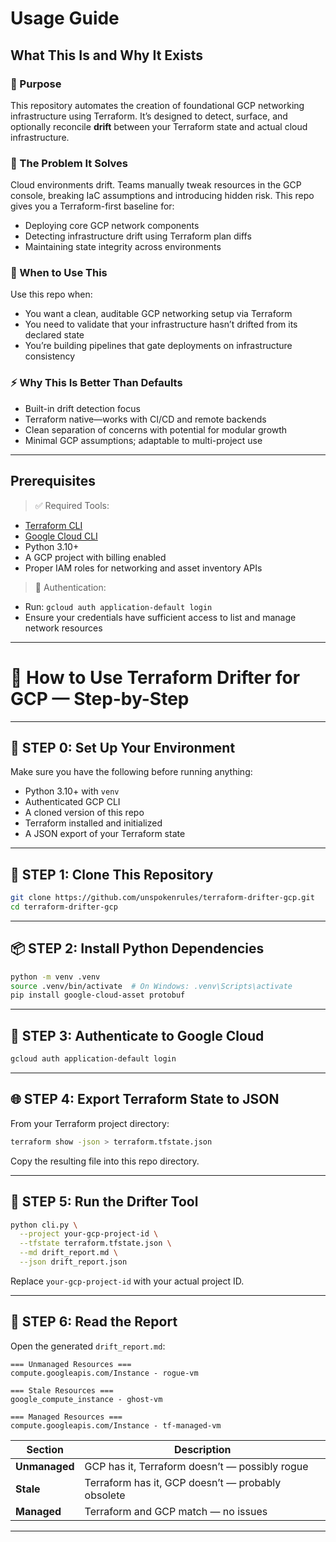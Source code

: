 # Usage Guide

## What This Is and Why It Exists

### 🧠 Purpose
This repository automates the creation of foundational GCP networking infrastructure using Terraform. It’s designed to detect, surface, and optionally reconcile **drift** between your Terraform state and actual cloud infrastructure.

### 🚨 The Problem It Solves
Cloud environments drift. Teams manually tweak resources in the GCP console, breaking IaC assumptions and introducing hidden risk. This repo gives you a Terraform-first baseline for:
- Deploying core GCP network components
- Detecting infrastructure drift using Terraform plan diffs
- Maintaining state integrity across environments

### 🧰 When to Use This
Use this repo when:
- You want a clean, auditable GCP networking setup via Terraform
- You need to validate that your infrastructure hasn’t drifted from its declared state
- You’re building pipelines that gate deployments on infrastructure consistency

### ⚡️ Why This Is Better Than Defaults
- Built-in drift detection focus
- Terraform native—works with CI/CD and remote backends
- Clean separation of concerns with potential for modular growth
- Minimal GCP assumptions; adaptable to multi-project use

---

## Prerequisites

> ✅ Required Tools:
- [Terraform CLI](https://developer.hashicorp.com/terraform/downloads)
- [Google Cloud CLI](https://cloud.google.com/sdk/docs/install)
- Python 3.10+
- A GCP project with billing enabled
- Proper IAM roles for networking and asset inventory APIs

> 🔐 Authentication:
- Run: `gcloud auth application-default login`
- Ensure your credentials have sufficient access to list and manage network resources

---

# 📘 How to Use Terraform Drifter for GCP — Step-by-Step

---

## 🧱 STEP 0: Set Up Your Environment

Make sure you have the following before running anything:
- Python 3.10+ with `venv`
- Authenticated GCP CLI
- A cloned version of this repo
- Terraform installed and initialized
- A JSON export of your Terraform state

---

## 🔧 STEP 1: Clone This Repository

```bash
git clone https://github.com/unspokenrules/terraform-drifter-gcp.git
cd terraform-drifter-gcp
```

---

## 📦 STEP 2: Install Python Dependencies

```bash
python -m venv .venv
source .venv/bin/activate  # On Windows: .venv\Scripts\activate
pip install google-cloud-asset protobuf
```

---

## 🔐 STEP 3: Authenticate to Google Cloud

```bash
gcloud auth application-default login
```

---

## 🌐 STEP 4: Export Terraform State to JSON

From your Terraform project directory:

```bash
terraform show -json > terraform.tfstate.json
```

Copy the resulting file into this repo directory.

---

## 🚀 STEP 5: Run the Drifter Tool

```bash
python cli.py \
  --project your-gcp-project-id \
  --tfstate terraform.tfstate.json \
  --md drift_report.md \
  --json drift_report.json
```

Replace `your-gcp-project-id` with your actual project ID.

---

## 📄 STEP 6: Read the Report

Open the generated `drift_report.md`:

```
=== Unmanaged Resources ===
compute.googleapis.com/Instance - rogue-vm

=== Stale Resources ===
google_compute_instance - ghost-vm

=== Managed Resources ===
compute.googleapis.com/Instance - tf-managed-vm
```

| Section | Description |
|---------|-------------|
| **Unmanaged** | GCP has it, Terraform doesn’t — possibly rogue |
| **Stale**     | Terraform has it, GCP doesn’t — probably obsolete |
| **Managed**   | Terraform and GCP match — no issues |

---
